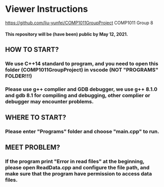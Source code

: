 # Viewer Instructions
https://github.com/liu-yunfei/COMP1011GroupProject
COMP1011 Group 8
#### This repository will be (have been) public by May 12, 2021.
## HOW TO START?    
### We use C++14 standard to program, and you need to open this folder (COMP1011GroupProject) in vscode (NOT "PROGRAMS" FOLDER!!!)
### Please use g++ complier and GDB debugger, we use g++ 8.1.0 and gdb 8.1 for compiling and debugging, other complier or debugger may encounter problems.
## WHERE TO START?
### Please enter "Programs" folder and choose "main.cpp" to run.

## MEET PROBLEM?
### If the program print "Error in read files" at the beginning, please open ReadData.cpp and configure the file path, and make sure that the program have permission to access data files.
